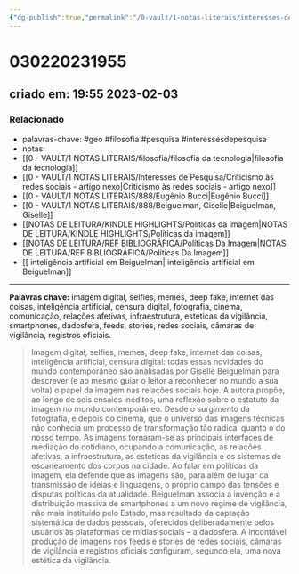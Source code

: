```yaml
---
{"dg-publish":true,"permalink":"/0-vault/1-notas-literais/interesses-de-pesquisa/politicas-da-imagem-palavras-chave/","tags":["geo","filosofia","pesquisa","interessesdepesquisa"],"dgHomeLink":true,"dgShowLocalGraph":true,"dgShowFileTree":true,"dgEnableSearch":true}
---
```


# 030220231955
## criado em: 19:55 2023-02-03

### Relacionado
- palavras-chave: #geo #filosofia #pesquisa #interessesdepesquisa 
- notas: 
- [[0 - VAULT/1 NOTAS LITERAIS/filosofia/filosofia da tecnologia\|filosofia da tecnologia]]
- [[0 - VAULT/1 NOTAS LITERAIS/Interesses de Pesquisa/Criticismo às redes sociais - artigo nexo\|Criticismo às redes sociais - artigo nexo]]
- [[0 - VAULT/1 NOTAS LITERAIS/888/Eugênio Bucci\|Eugênio Bucci]]
- [[0 - VAULT/1 NOTAS LITERAIS/888/Beiguelman, Giselle\|Beiguelman, Giselle]]
- [[NOTAS DE LEITURA/KINDLE HIGHLIGHTS/Políticas da imagem\|NOTAS DE LEITURA/KINDLE HIGHLIGHTS/Políticas da imagem]]
- [[NOTAS DE LEITURA/REF BIBLIOGRÁFICA/Políticas Da Imagem\|NOTAS DE LEITURA/REF BIBLIOGRÁFICA/Políticas Da Imagem]]
- [[ inteligência artificial em Beiguelman\| inteligência artificial em Beiguelman]]

---
**Palavras chave:** imagem digital, selfies, memes, deep fake, internet das coisas, inteligência artificial, censura digital, fotografia, cinema, comunicação, relações afetivas, infraestrutura, estéticas da vigilância, smartphones, dadosfera, feeds, stories, redes sociais, câmaras de vigilância, registros oficiais.

>Imagem digital, selfies, memes, deep fake, internet das coisas, inteligência artificial, censura digital: todas essas novidades do mundo contemporâneo são analisadas por Giselle Beiguelman para descrever (e ao mesmo guiar o leitor a reconhecer no mundo a sua volta) o papel da imagem nas relações sociais hoje. A autora propõe, ao longo de seis ensaios inéditos, uma reflexão sobre o estatuto da imagem no mundo contemporâneo. Desde o surgimento da fotografia, e depois do cinema, que o universo das imagens técnicas não conhecia um processo de transformação tão radical quanto o do nosso tempo. As imagens tornaram-se as principais interfaces de mediação do cotidiano, ocupando a comunicação, as relações afetivas, a infraestrutura, as estéticas da vigilância e os sistemas de escaneamento dos corpos na cidade. Ao falar em políticas da imagem, ela defende que as imagens são, para além de lugar da transmissão de ideias e linguagens, o próprio campo das tensões e disputas políticas da atualidade. Beiguelman associa a invenção e a distribuição massiva de smartphones a um novo regime de vigilância, não mais instituído pelo Estado, mas resultado da captação sistemática de dados pessoais, oferecidos deliberadamente pelos usuários às plataformas de mídias sociais – a dadosfera. A incontável produção de imagens nos feeds e stories de redes sociais, câmaras de vigilância e registros oficiais configuram, segundo ela, uma nova estética da vigilância. 